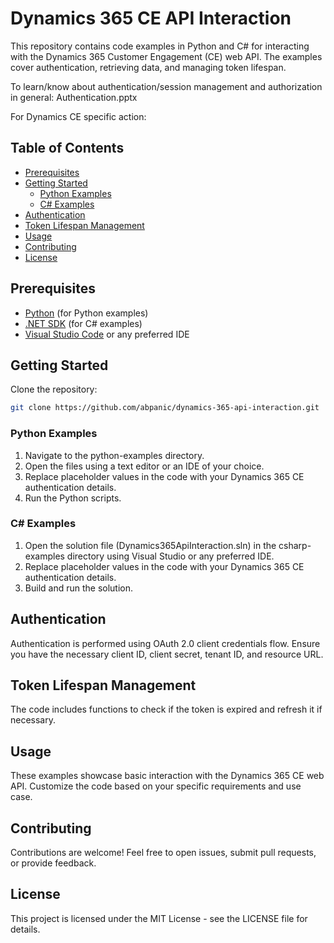 # Dynamics 365 CE API Interaction

This repository contains code examples in Python and C# for interacting with the Dynamics 365 Customer Engagement (CE) web API. The examples cover authentication, retrieving data, and managing token lifespan.

To learn/know about authentication/session management and authorization in general: Authentication.pptx

For Dynamics CE specific action: 

## Table of Contents

- [Prerequisites](#prerequisites)
- [Getting Started](#getting-started)
  - [Python Examples](#python-examples)
  - [C# Examples](#c-examples)
- [Authentication](#authentication)
- [Token Lifespan Management](#token-lifespan-management)
- [Usage](#usage)
- [Contributing](#contributing)
- [License](#license)

## Prerequisites

- [Python](https://www.python.org/) (for Python examples)
- [.NET SDK](https://dotnet.microsoft.com/download) (for C# examples)
- [Visual Studio Code](https://code.visualstudio.com/) or any preferred IDE

## Getting Started

Clone the repository:

```bash
git clone https://github.com/abpanic/dynamics-365-api-interaction.git
```

### Python Examples
1. Navigate to the python-examples directory.
2. Open the files using a text editor or an IDE of your choice.
3. Replace placeholder values in the code with your Dynamics 365 CE authentication details.
4. Run the Python scripts.

### C# Examples
1. Open the solution file (Dynamics365ApiInteraction.sln) in the csharp-examples directory using Visual Studio or any preferred IDE.
2. Replace placeholder values in the code with your Dynamics 365 CE authentication details.
3. Build and run the solution.

## Authentication
Authentication is performed using OAuth 2.0 client credentials flow. Ensure you have the necessary client ID, client secret, tenant ID, and resource URL.

## Token Lifespan Management
The code includes functions to check if the token is expired and refresh it if necessary.

## Usage
These examples showcase basic interaction with the Dynamics 365 CE web API. Customize the code based on your specific requirements and use case.

## Contributing
Contributions are welcome! Feel free to open issues, submit pull requests, or provide feedback.

## License
This project is licensed under the MIT License - see the LICENSE file for details.